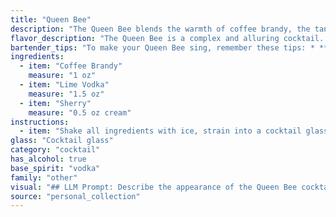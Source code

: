 ```yaml
---
title: "Queen Bee"
description: "The Queen Bee blends the warmth of coffee brandy, the tang of lime vodka, and the nutty complexity of sherry. This cocktail draws inspiration from the classic Brandy Alexander family, featuring a layered sweetness and a smooth finish. Its origin likely lies in the modern era, a creative fusion of classic and contemporary flavors. "
flavor_description: "The Queen Bee is a complex and alluring cocktail. The coffee brandy provides a rich, roasted base with hints of chocolate and caramel.  Lime vodka adds a bright, citrusy zing, while the sherry offers a dry, nutty complexity with notes of dried fruit. These elements intertwine to create a harmonious blend that is both sophisticated and refreshing. "
bartender_tips: "To make your Queen Bee sing, remember these tips: * **Chill everything**:  Cold ingredients are key for a refreshing drink.* **Use good quality ingredients**: The brandy and sherry really make a difference.* **Shake hard**: Don't be shy with the shaker!  A good hard shake will create a beautiful frothy head.* **Strain carefully**:  Avoid any bits of lime from making it into the glass.* **Garnish thoughtfully**: A lime wheel or a sprig of rosemary adds a nice touch. "
ingredients:
  - item: "Coffee Brandy"
    measure: "1 oz"
  - item: "Lime Vodka"
    measure: "1.5 oz"
  - item: "Sherry"
    measure: "0.5 oz cream"
instructions:
  - item: "Shake all ingredients with ice, strain into a cocktail glass, and serve."
glass: "Cocktail glass"
category: "cocktail"
has_alcohol: true
base_spirit: "vodka"
family: "other"
visual: "## LLM Prompt: Describe the appearance of the Queen Bee cocktail**The Queen Bee cocktail is a vibrant, layered drink with a distinct and elegant appearance. It is made with the following ingredients:*** **Coffee Brandy:**  A rich, brown spirit with notes of coffee and caramel.* **Lime Vodka:** A clear vodka infused with the bright, citrusy flavor of lime.* **Sherry:**  A fortified wine, which can range from light and dry to dark and nutty.**Please describe the following:*** **Color:** What are the different layers of color in the drink? Are they distinct or do they blend together? What is the overall impression of the color?* **Texture:** Is the drink clear or cloudy? Are there any visible particles? * **Garnish:** How does the garnish contribute to the overall visual appeal? Does it add color, texture, or scent? * **Glassware:** What type of glass is the cocktail served in? How does the shape and size of the glass enhance the visual presentation?**Example:**Imagine a Queen Bee cocktail served in a classic coupe glass. The bottom layer, a deep brown coffee brandy, forms a rich base. Above it rests a translucent layer of lime vodka, its light green hue creating a distinct contrast. The top layer, a pale gold sherry, provides a final touch of elegance, subtly blending with the lime vodka.  A delicate lime twist, its green rind curling gracefully, adds a final flourish to the drink, providing a burst of citrus aroma. "
source: "personal_collection"
---
```


